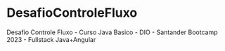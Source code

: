 # DesafioControleFluxo
 Desafio Controle Fluxo - Curso Java Basico - DIO - Santander Bootcamp 2023 - Fullstack Java+Angular
